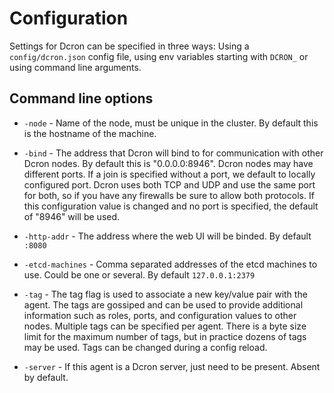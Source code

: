 # Configuration

Settings for Dcron can be specified in three ways: Using a `config/dcron.json` config file, using env variables starting with `DCRON_` or using command line arguments.

## Command line options

* `-node` - Name of the node, must be unique in the cluster. By default this is the hostname of the machine.

* `-bind` - The address that Dcron will bind to for communication with other Dcron nodes. By default this is "0.0.0.0:8946". Dcron nodes may have different ports. If a join is specified without a port, we default to locally configured port. Dcron uses both TCP and UDP and use the same port for both, so if you have any firewalls be sure to allow both protocols. If this configuration value is changed and no port is specified, the default of "8946" will be used.

* `-http-addr` - The address where the web UI will be binded. By default `:8080`

* `-etcd-machines` - Comma separated addresses of the etcd machines to use. Could be one or several. By default `127.0.0.1:2379`

* `-tag` - The tag flag is used to associate a new key/value pair with the agent. The tags are gossiped and can be used to provide additional information such as roles, ports, and configuration values to other nodes. Multiple tags can be specified per agent. There is a byte size limit for the maximum number of tags, but in practice dozens of tags may be used. Tags can be changed during a config reload.

* `-server` - If this agent is a Dcron server, just need to be present. Absent by default.
